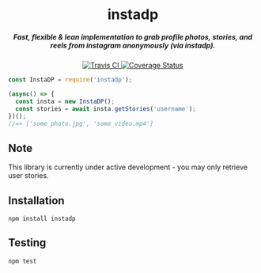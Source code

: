 <h1 align="center">instadp</h1>
<h5 align="center">Fast, flexible & lean implementation to grab profile photos, stories, and reels from instagram <i>anonymously</i> (via instadp).</h5>
<div align="center">
  <a href="http://travis-ci.org/cameronh/instadp">
    <img src="https://travis-ci.org/cameronh/instadp.svg?branch=master" alt="Travis CI" />
  </a>
  <a href='https://coveralls.io/github/cameronh/instadp?branch=master'>
    <img src='https://coveralls.io/repos/github/cameronh/instadp/badge.svg?branch=master' alt='Coverage Status' />
  </a>
</div>


```js
const InstaDP = require('instadp');

(async() => {
  const insta = new InstaDP();
  const stories = await insta.getStories('username');
})();
//=> ['some_photo.jpg', 'some_video.mp4']
```

## Note

This library is currently under active development - you may only retrieve user stories.

## Installation
`npm install instadp`

## Testing
`npm test`
